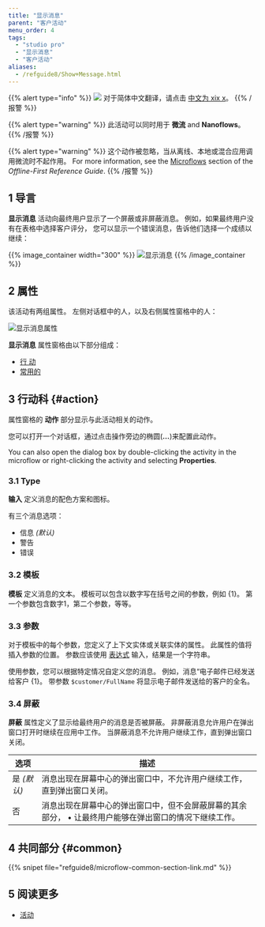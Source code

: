 ```yaml
---
title: "显示消息"
parent: "客户活动"
menu_order: 4
tags:
  - "studio pro"
  - "显示消息"
  - "客户活动"
aliases:
  - /refguide8/Show+Message.html
---
```


{{% alert type="info" %}}
<img src="attachments/chinese-translation/china.png" style="display: inline-block; margin: 0" /> 对于简体中文翻译，请点击 [中文为 xix x](https://cdn.mendix.tencent-cloud.com/documentation/refguide8/show-message.pdf)。
{{% /报警 %}}

{{% alert type="warning" %}}
此活动可以同时用于 **微流** and **Nanoflows**。
{{% /报警 %}}

{{% alert type="warning" %}}
这个动作被忽略，当从离线、本地或混合应用调用微流时不起作用。 For more information, see the [Microflows](offline-first#microflows) section of the *Offline-First Reference Guide*.
{{% /报警 %}}

## 1 导言

**显示消息** 活动向最终用户显示了一个屏蔽或非屏蔽消息。 例如，如果最终用户没有在表格中选择客户评分， 您可以显示一个错误消息，告诉他们选择一个成绩以继续：

{{% image_container width="300" %}}
![显示消息](attachments/client-activities/show-message.png)
{{% /image_container %}}

## 2 属性

该活动有两组属性。 左侧对话框中的人，以及右侧属性窗格中的人：

![显示消息属性](attachments/client-activities/show-message-properties.png)

**显示消息** 属性窗格由以下部分组成：

* [行 动](#action)
* [常用的](#common)

## 3 行动科 {#action}

属性窗格的 **动作** 部分显示与此活动相关的动作。

您可以打开一个对话框，通过点击操作旁边的椭圆(**…**)来配置此动作。

You can also open the dialog box by double-clicking the activity in the microflow or right-clicking the activity and selecting **Properties**.

### 3.1 Type

**输入** 定义消息的配色方案和图标。

有三个消息选项：

* 信息 *(默认)*
* 警告
* 错误

### 3.2 模板

**模板** 定义消息的文本。 模板可以包含以数字写在括号之间的参数，例如 {1}。 第一个参数包含数字1，第二个参数，等等。

### 3.3 参数

对于模板中的每个参数，您定义了上下文实体或关联实体的属性。 此属性的值将插入参数的位置。 参数应该使用 [表达式](expressions) 输入，结果是一个字符串。

使用参数，您可以根据特定情况自定义您的消息。 例如，消息“电子邮件已经发送给客户 {1}。 带参数 `$customer/FullName` 将显示电子邮件发送给的客户的全名。

### 3.4 屏蔽

**屏蔽** 属性定义了显示给最终用户的消息是否被屏蔽。 非屏蔽消息允许用户在弹出窗口打开时继续在应用中工作。 当屏蔽消息不允许用户继续工作，直到弹出窗口关闭。

| 选项       | 描述                                                    |
| -------- | ----------------------------------------------------- |
| 是 *(默认)* | 消息出现在屏幕中心的弹出窗口中，不允许用户继续工作，直到弹出窗口关闭。                   |
| 否        | 消息出现在屏幕中心的弹出窗口中，但不会屏蔽屏幕的其余部分， • 让最终用户能够在弹出窗口的情况下继续工作。 |

## 4 共同部分 {#common}

{{% snipet file="refguide8/microflow-common-section-link.md" %}}

## 5 阅读更多

* [活动](活动)